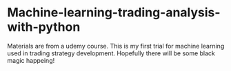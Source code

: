 # Machine-learning-trading-analysis-with-python
Materials are from a udemy course.
This is my first trial for machine learning used in trading strategy development.
Hopefully there will be some black magic happeing!
